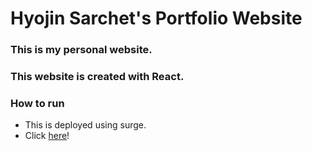 # Hyojin Sarchet's Portfolio Website

### This is my personal website.

### This website is created with React.

### How to run

* This is deployed using surge.
* Click [here](http://hyojin.surge.sh/)!
